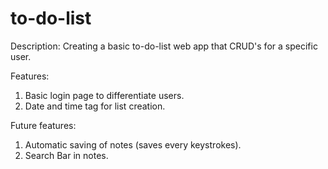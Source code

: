 # to-do-list

Description:
Creating a basic to-do-list web app that CRUD's for a specific user. 

Features:
1. Basic login page to differentiate users.
2. Date and time tag for list creation.

Future features:
1. Automatic saving of notes (saves every keystrokes).
2. Search Bar in notes.
